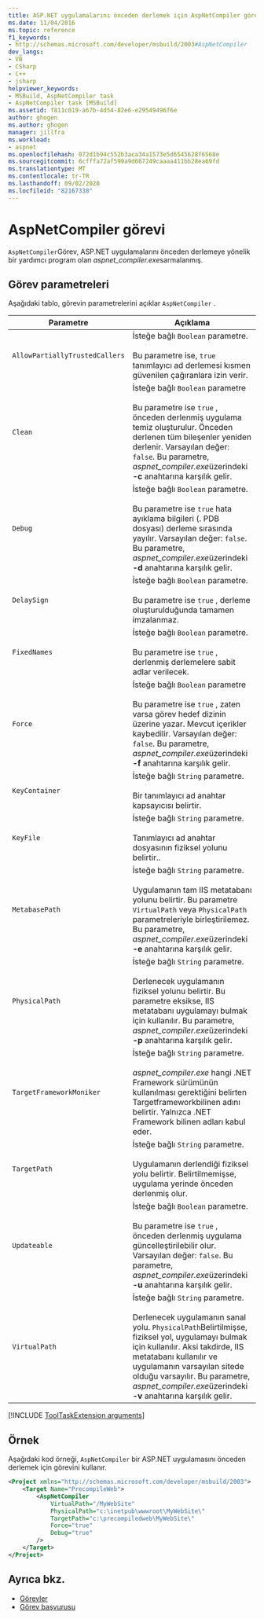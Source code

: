 ```yaml
---
title: ASP.NET uygulamalarını önceden derlemek için AspNetCompiler görevi kullanma | Microsoft Docs
ms.date: 11/04/2016
ms.topic: reference
f1_keywords:
- http://schemas.microsoft.com/developer/msbuild/2003#AspNetCompiler
dev_langs:
- VB
- CSharp
- C++
- jsharp
helpviewer_keywords:
- MSBuild, AspNetCompiler task
- AspNetCompiler task [MSBuild]
ms.assetid: f811c019-a67b-4d54-82e6-e29549496f6e
author: ghogen
ms.author: ghogen
manager: jillfra
ms.workload:
- aspnet
ms.openlocfilehash: 072d1b94c552b3aca34a1573e5d6545628f6568e
ms.sourcegitcommit: 6cfffa72af599a9d667249caaaa411bb28ea69fd
ms.translationtype: MT
ms.contentlocale: tr-TR
ms.lasthandoff: 09/02/2020
ms.locfileid: "82167338"
---
```

# <a name="aspnetcompiler-task"></a>AspNetCompiler görevi

`AspNetCompiler`Görev, ASP.NET uygulamalarını önceden derlemeye yönelik bir yardımcı program olan *aspnet_compiler.exe*sarmalanmış.

## <a name="task-parameters"></a>Görev parametreleri

Aşağıdaki tablo, görevin parametrelerini açıklar `AspNetCompiler` .

|Parametre|Açıklama|
|---------------|-----------------|
|`AllowPartiallyTrustedCallers`|İsteğe bağlı `Boolean` parametre.<br /><br /> Bu parametre ise, `true` tanımlayıcı ad derlemesi kısmen güvenilen çağıranlara izin verir.|
|`Clean`|İsteğe bağlı `Boolean` parametre<br /><br /> Bu parametre ise `true` , önceden derlenmiş uygulama temiz oluşturulur. Önceden derlenen tüm bileşenler yeniden derlenir. Varsayılan değer: `false`. Bu parametre, *aspnet_compiler.exe*üzerindeki **-c** anahtarına karşılık gelir.|
|`Debug`|İsteğe bağlı `Boolean` parametre.<br /><br /> Bu parametre ise `true` hata ayıklama bilgileri (. PDB dosyası) derleme sırasında yayılır. Varsayılan değer: `false`. Bu parametre, *aspnet_compiler.exe*üzerindeki **-d** anahtarına karşılık gelir.|
|`DelaySign`|İsteğe bağlı `Boolean` parametre.<br /><br /> Bu parametre ise `true` , derleme oluşturulduğunda tamamen imzalanmaz.|
|`FixedNames`|İsteğe bağlı `Boolean` parametre.<br /><br /> Bu parametre ise `true` , derlenmiş derlemelere sabit adlar verilecek.|
|`Force`|İsteğe bağlı `Boolean` parametre<br /><br /> Bu parametre ise `true` , zaten varsa görev hedef dizinin üzerine yazar. Mevcut içerikler kaybedilir. Varsayılan değer: `false`. Bu parametre, *aspnet_compiler.exe*üzerindeki **-f** anahtarına karşılık gelir.|
|`KeyContainer`|İsteğe bağlı `String` parametre.<br /><br /> Bir tanımlayıcı ad anahtar kapsayıcısı belirtir.|
|`KeyFile`|İsteğe bağlı `String` parametre.<br /><br /> Tanımlayıcı ad anahtar dosyasının fiziksel yolunu belirtir..|
|`MetabasePath`|İsteğe bağlı `String` parametre.<br /><br /> Uygulamanın tam IIS metatabanı yolunu belirtir. Bu parametre `VirtualPath` veya `PhysicalPath` parametreleriyle birleştirilemez. Bu parametre, *aspnet_compiler.exe*üzerindeki **-e** anahtarına karşılık gelir.|
|`PhysicalPath`|İsteğe bağlı `String` parametre.<br /><br /> Derlenecek uygulamanın fiziksel yolunu belirtir. Bu parametre eksikse, IIS metatabanı uygulamayı bulmak için kullanılır. Bu parametre, *aspnet_compiler.exe*üzerindeki **-p** anahtarına karşılık gelir.|
|`TargetFrameworkMoniker`|İsteğe bağlı `String` parametre.<br /><br /> *aspnet_compiler.exe* hangi .NET Framework sürümünün kullanılması gerektiğini belirten Targetframeworkbilinen adını belirtir. Yalnızca .NET Framework bilinen adları kabul eder.|
|`TargetPath`|İsteğe bağlı `String` parametre.<br /><br /> Uygulamanın derlendiği fiziksel yolu belirtir. Belirtilmemişse, uygulama yerinde önceden derlenmiş olur.|
|`Updateable`|İsteğe bağlı `Boolean` parametre.<br /><br /> Bu parametre ise `true` , önceden derlenmiş uygulama güncelleştirilebilir olur.  Varsayılan değer: `false`. Bu parametre, *aspnet_compiler.exe*üzerindeki **-u** anahtarına karşılık gelir.|
|`VirtualPath`|İsteğe bağlı `String` parametre.<br /><br /> Derlenecek uygulamanın sanal yolu. `PhysicalPath`Belirtilmişse, fiziksel yol, uygulamayı bulmak için kullanılır. Aksi takdirde, IIS metatabanı kullanılır ve uygulamanın varsayılan sitede olduğu varsayılır. Bu parametre, *aspnet_compiler.exe*üzerindeki **-v** anahtarına karşılık gelir.|

[!INCLUDE [ToolTaskExtension arguments](includes/tooltaskextension-base-params.md)]

## <a name="example"></a>Örnek

Aşağıdaki kod örneği, `AspNetCompiler` bir ASP.NET uygulamasını önceden derlemek için görevini kullanır.

```xml
<Project xmlns="http://schemas.microsoft.com/developer/msbuild/2003">
    <Target Name="PrecompileWeb">
        <AspNetCompiler
            VirtualPath="/MyWebSite"
            PhysicalPath="c:\inetpub\wwwroot\MyWebSite\"
            TargetPath="c:\precompiledweb\MyWebSite\"
            Force="true"
            Debug="true"
        />
    </Target>
</Project>
```

## <a name="see-also"></a>Ayrıca bkz.

* [Görevler](../msbuild/msbuild-tasks.md)
* [Görev başvurusu](../msbuild/msbuild-task-reference.md)
